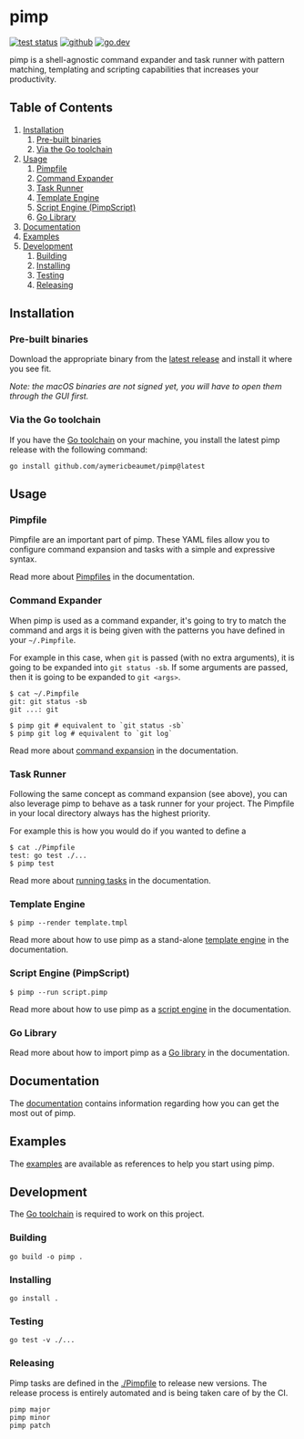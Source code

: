 # pimp

[![test status](https://img.shields.io/github/workflow/status/aymericbeaumet/pimp/Continuous%20Integration?style=flat-square&logo=github)](https://github.com/aymericbeaumet/pimp/actions)
[![github](https://img.shields.io/github/issues/aymericbeaumet/pimp?style=flat-square&logo=github)](https://github.com/aymericbeaumet/pimp/issues)
[![go.dev](https://img.shields.io/github/v/release/aymericbeaumet/pimp?style=flat-square&logo=go&label=go.dev&logoColor=white)](https://pkg.go.dev/github.com/aymericbeaumet/pimp)

pimp is a shell-agnostic command expander and task runner with pattern
matching, templating and scripting capabilities that increases your
productivity.

## Table of Contents

1. [Installation](#installation)
   1. [Pre-built binaries](#pre-built-binaries)
   1. [Via the Go toolchain](#via-the-go-toolchain)
1. [Usage](#usage)
   1. [Pimpfile](#pimpfile)
   1. [Command Expander](#command-expander)
   1. [Task Runner](#task-runner)
   1. [Template Engine](#template-engine)
   1. [Script Engine (PimpScript)](#script-engine-pimpscript)
   1. [Go Library](#go-library)
1. [Documentation](#documentation)
1. [Examples](#examples)
1. [Development](#development)
   1. [Building](#building)
   1. [Installing](#installing)
   1. [Testing](#testing)
   1. [Releasing](#releasing)

## Installation

### Pre-built binaries

Download the appropriate binary from the [latest
release](https://github.com/aymericbeaumet/pimp/releases/latest) and install it
where you see fit.

_Note: the macOS binaries are not signed yet, you will have to open them through the GUI first._

### Via the Go toolchain

If you have the [Go toolchain](https://golang.org/doc/install) on your machine,
you install the latest pimp release with the following command:

```
go install github.com/aymericbeaumet/pimp@latest
```

## Usage

### Pimpfile

Pimpfile are an important part of pimp. These YAML files allow you to configure
command expansion and tasks with a simple and expressive syntax.

Read more about [Pimpfiles](./docs/pimpfile.md) in the documentation.

### Command Expander

When pimp is used as a command expander, it's going to try to match the command
and args it is being given with the patterns you have defined in your
`~/.Pimpfile`.

For example in this case, when `git` is passed (with no extra arguments), it is
going to be expanded into `git status -sb`. If some arguments are passed, then
it is going to be expanded to `git <args>`.

```
$ cat ~/.Pimpfile
git: git status -sb
git ...: git
```

```
$ pimp git # equivalent to `git status -sb`
$ pimp git log # equivalent to `git log`
```

Read more about [command expansion](./docs/command-expander.md) in the documentation.

### Task Runner

Following the same concept as command expansion (see above), you can also
leverage pimp to behave as a task runner for your project. The Pimpfile in your
local directory always has the highest priority.

For example this is how you would do if you wanted to define a

```
$ cat ./Pimpfile
test: go test ./...
$ pimp test
```

Read more about [running tasks](./docs/task-runner.md) in the documentation.

### Template Engine

```
$ pimp --render template.tmpl
```

Read more about how to use pimp as a stand-alone [template
engine](./docs/template-engine.md) in the documentation.

### Script Engine (PimpScript)

```
$ pimp --run script.pimp
```

Read more about how to use pimp as a [script engine](./docs/script-engine.md) in the documentation.

### Go Library

Read more about how to import pimp as a [Go library](./docs/go-library.md) in the documentation.

## Documentation

The [documentation](./docs) contains information regarding how you can get the
most out of pimp.

## Examples

The [examples](./examples) are available as references to help you start using
pimp.

## Development

The [Go toolchain](https://golang.org/doc/install) is required to work on this
project.

### Building

```
go build -o pimp .
```

### Installing

```
go install .
```

### Testing

```
go test -v ./...
```

### Releasing

Pimp tasks are defined in the [./Pimpfile](./Pimpfile) to release new versions.
The release process is entirely automated and is being taken care of by the CI.

```
pimp major
pimp minor
pimp patch
```
